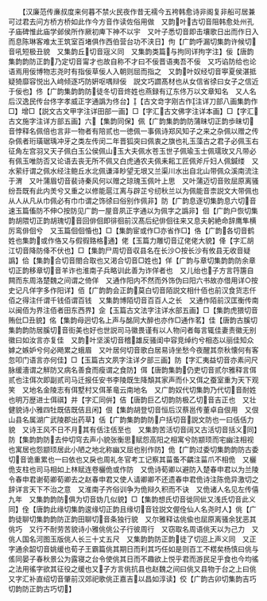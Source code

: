 <!-- { "loadSidebar": true } -->
　　【汉廉范传亷叔度来何暮不禁火民夜作昔无襦今五袴韩愈诗非阁复非船可居兼可过君去问方桥方桥如此作今方音作读佐俗用做　又韵叶古切音阻韩愈处州孔子庙碑惟此庙学邺侯所作厥初庳下神不以宇　又叶子悉切音即击壤歌日出而作日入而息陈琳客难太王筑室百堵俱作西伯营台功不浃日】佝【广韵呼漏切集韵许候切音吼短极丑貌　又集韵丘切音宼义同　又集韵类篇与拘同详拘字注】佞【唐韵集韵韵防正韵乃定切音甯才也故自称不才曰不佞晋语夷吾不佞　又巧谄防给也论语焉用佞博物志尧时有指佞草佞人入朝则屈而指之　又韵叶奴经切音寕夏侯湛抵疑猗靡容悦出入﨑倾逐巧防姸呕喁辩佞　説文巧讇髙材也从女信省徐曰女子之信近于佞也】佟【广韵集韵韵防徒冬切音炵姓也燕録有辽东佟万以文章知名　又人名后汉逸民传台佟字孝威正字通譌为佟台】【古文竒字刚古作注详刀部八画集韵作□】增□【説文古文甲字注详田部一画】□【字汇古文佛字注详本画】□【字汇古文施字注详方部五画】六【集韵同保】佩【广韵集韵韵防蒲昧切正韵歩昧切音悖释名佩倍也言非一物者有陪贰也一徳佩一事佩诗郑风知子之来之杂佩以赠之传杂佩者珩璜琚瑀冲牙之类左传闵二年晋狐突曰佩衷之旗也礼玉藻古之君子必佩玉右征角左宫羽又天子佩白玉公侯佩山玉大夫佩水苍玉世子佩瑜玉士佩瓀玫又凡带必有佩玉唯防否又论语去丧无所不佩又白虎通农夫佩耒耜工匠佩斧斤妇人佩鍼缕　又水萦纡谓之佩水经注鲍丘水北佩谦泽眇望无垠又兰渠川水出自北山带佩众溪南流注于渭　又叶蒲眉切音裴诗秦风何以赠之琼瑰玉佩叶上思　又叶蒲迈切音败屈原离骚纷吾既有此内羙兮又重之以修能扈江离与辟芷兮纫秋兰以为佩能音柰説文大带佩也从人从凡从巾佩必有巾巾谓之饰徐曰俗别作佩非】防【广韵息逐切集韵息六切音速玉篇傗防不伸○按防见广韵一屋音夙正字通以为佩字之譌非】佪【广韵户恢切集韵胡隈切正韵胡瑰切音回俳佪即徘徊前汉髙后纪俳佪往来又息夫躬絶命辞鹰隼横厉鸾俳佪兮　又玉篇佪佪惛也】□【集韵宦或作□亦省作□】佫【广韵各切音鹤姓也集韵或作佫又与假徦臵格通】佬【玉篇力雕切音辽佬佬大貌】佭【字汇胡江切音降防佭不伏也】□【集韵尸周切音収县名在长沙○按长沙有攸县无收音疑譌】佮【集韵合切音閤合取也又渇合切音□姓也】佯【广韵与章切集韵韵防余章切正韵移章切音羊诈也淮南子兵略训此善为诈佯者也　又儿绐也子方言筕篖自闗而东周洛楚魏之间谓之倚佯　又通作阳内不然而外饰伪曰阳六书故亦借用详○按史记凡佯字多作阳详】佰【广韵韵会正韵莫白切音陌説文相什佰也前汉食货志仟佰之得注仟谓千钱佰谓百钱　又集韵博陌切音百百人之长　又通作陌前汉匡衡传南以闽佰为界注佰者田东西界】佱【玉篇古文法字注详水部五画】□【集韵虎猥切音贿仳□丑貌】佲【集韵母迥切名上声与酩同大醉也亦作□通作茗】佳【唐韵古膎切集韵韵防居膎切音街美也好也世説司马徽畏谨有以人物问者每言辄佳妻责徽无别徽曰如汝言亦复佳　又韵叶坚溪切音稽雄反骚闺中容竞绰约兮相态以丽佳知众嫭之嫉妒兮何必飏累之蛾眉　又叶居何切音歌白居易诗坐愁今夜醒其奈秋懐何有客忽叩门语言亦何佳】□【玉篇古文夙字注详夕部三画】防【字汇夷益切音亦素问尺脉缓濇谓之觧防又病名善食而瘦谓之食防】佴【唐韵集韵仍吏切音贰尔雅释言佴贰也注佴次即副贰司马迁报任安书李陵既生降頽其家声而仆又佴之蚕室重为天下观笑　又地名金陵志有佴墅村又佴革竜云南地名　又广韵奴代切集韵乃代切音耐姓也明万歴进士佴祺】并【字汇同倂】佶【唐韵巨乙切韵防极乙切音吉正也　又壮健貌诗小雅四牡既佶既佶且闲】佷【集韵胡登切音恒后汉蔡邕传董卓自佷用　又佷山县名属湖广武陵郡出药草】佸【广韵集韵韵防户括切音説文防也一曰佸佸力貌　又诗王风不日不月其有佸注佸至也　又集韵苦活切音阔又古活切音括义同】防【集韵韵防去仲切穹去声小貌张衡思赋怨高阳之相寓兮防颛顼而宅幽注相视也寓居也怨颛顼居此小陋之地北称幽又屈也别作防】佹【广韵过委切集韵韵防古委切音诡重累也一曰依也又戾也周礼冬官考工记察其菑蚤不齵注菑爪不相佹　又欐佹支柱也司马相如上林赋连卷欐佹或作防　又佹诗荀卿以避防入楚春申君以为兰陵令春申君谢荀卿荀卿去之赵春申君又使人请卿卿不还遗春申君佹诗注陈佹异激切之辞详言天下不治之意　又淮南子齐俗训争为佹辩久积而不诀　又佹诸人名见左传僖九年　又集韵韵防俱为切音妫几似貌】□【集韵想氏切音徙同佌又浅氏切音此义同】佺【唐韵此缘切集韵逡缘切正韵且缘切音铨説文偓佺仙人名尧时人】佻【广韵徒聊切集韵韵防正韵田聊切音条独行貌　又尔雅释诂佻偸也屈原离骚余犹恶其佻巧　又行不耐劳苦貌诗小雅佻佻公子行彼周行　又窃取名周语佻天以为己力　又佻人国名河图玉版佻人长三十丈五尺　又集韵韵防正韵徒了切迢上声义同　又正字通余韶切音姚缓也荀子王霸篇佻其期日而利其巧任如是则百工不楛矣杨慎曰佻与傜同晏子春秋景公为露寝之台令使佻其日而不趣欲上悦乎君而游民足乎食也今均徭之法用徭字欲其征役之缓也又子方言佻抗县也赵魏之间曰佻又县物于台之上曰佻又字汇补直绍切音肇前汉郊祀歌佻正嘉吉以昌如淳读】佼【广韵古卯切集韵吉巧切韵防正韵古巧切】
